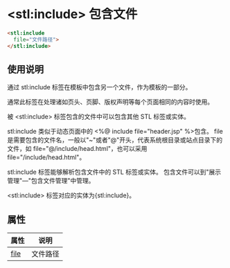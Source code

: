 ﻿# &lt;stl:include&gt; 包含文件

```html
<stl:include
  file="文件路径">
</stl:include>
```

## 使用说明

通过 stl:include 标签在模板中包含另一个文件，作为模板的一部分。

通常此标签在处理诸如页头、页脚、版权声明等每个页面相同的内容时使用。

被 &lt;stl:include&gt; 标签包含的文件中可以包含其他 STL 标签或实体。

stl:include 类似于动态页面中的 <%@ include file="header.jsp" %>包含。
file是需要包含的文件名，一般以"~"或者"@"开头，代表系统根目录或站点目录下的文件，如 file="@/include/head.html"，也可以采用 file="/include/head.html"。

stl:include 标签能够解析包含文件中的 STL 标签或实体。
包含文件可以到"展示管理"—"包含文件管理"中管理。

&lt;stl:include&gt; 标签对应的实体为{stl:include}。

## 属性

| 属性                               | 说明     |
| ---------------------------------- | -------- |
| [file](include/attributes?id=file) | 文件路径 |